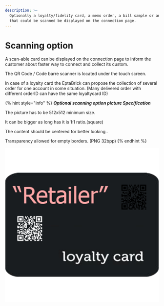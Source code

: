 ```yaml
---
description: >-
  Optionally a loyalty/fidelity card, a memo order, a bill sample or anything
  that could be scanned be displayed on the connection page.
---
```


# Scanning option

A scan-able card can be displayed on the connection page to inform the customer about faster way to connect and collect its custom.

The QR Code / Code barre scanner is located under the touch screen. 

In case of a loyalty card the EptaBrick can propose the collection of several order for one account in some situation. \(Many delivered order with different orderID can have the same loyaltycard ID\)

{% hint style="info" %}
_**Optional scanning option picture Specification**_

The  picture  has to be 512x512 minimum size. 

It can be bigger as long has it is 1:1 ratio.\(square\)

The content should be centered for better looking..

Transparency allowed for empty borders. \(PNG 32bpp\)
{% endhint %}

![](../.gitbook/assets/fidelity_card.png)

